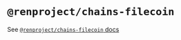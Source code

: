 # `@renproject/chains-filecoin`

See [`@renproject/chains-filecoin` docs](https://renproject.github.io/ren-js-v3-docs/modules/_renproject_chains_filecoin.html)
